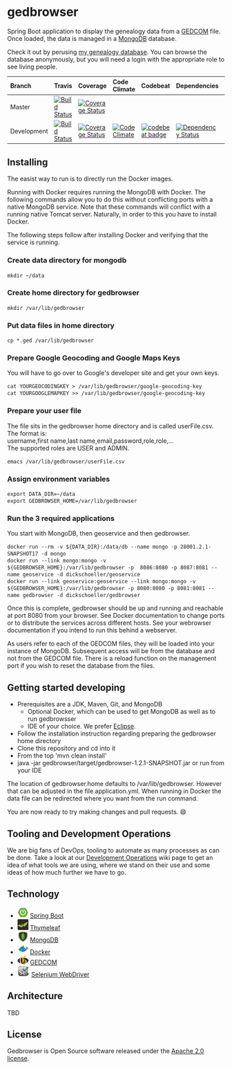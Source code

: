 # gedbrowser

Spring Boot application to display the genealogy data from a
[GEDCOM](http://wiki-en.genealogy.net/GEDCOM) file. Once loaded,
the data is managed
in a [MongoDB](https://www.mongodb.org/) database.

Check it out by perusing [my genealogy
database](http://www.schoellerfamily.org/gedbrowser/surnames?db=schoeller). You can
browse the database anonymously, but you will need a login with the appropriate
role to see living people.

| Branch | Travis | Coverage | Code Climate | Codebeat | Dependencies | Sauce |
| :--- | :--- | :--- | :--- | :--- | :--- | :--- |
| Master | [![Build Status](https://api.travis-ci.org/dickschoeller/gedbrowser.svg?branch=master)](https://travis-ci.org/dickschoeller/gedbrowser) | [![Coverage Status](https://coveralls.io/repos/github/dickschoeller/gedbrowser/badge.svg?branch=master)](https://coveralls.io/github/dickschoeller/gedbrowser?branch=master) |
| Development | [![Build Status](https://api.travis-ci.org/dickschoeller/gedbrowser.svg?branch=development)](https://travis-ci.org/dickschoeller/gedbrowser) | [![Coverage Status](https://coveralls.io/repos/github/dickschoeller/gedbrowser/badge.svg?branch=development)](https://coveralls.io/github/dickschoeller/gedbrowser?branch=development) | [![Code Climate](https://codeclimate.com/github/dickschoeller/gedbrowser/badges/gpa.svg)](https://codeclimate.com/github/dickschoeller/gedbrowser) | [![codebeat badge](https://codebeat.co/badges/0a10c645-cc88-4f2f-9058-df89e8dc408f)](https://codebeat.co/projects/github-com-dickschoeller-gedbrowser-development) | [![Dependency Status](https://www.versioneye.com/user/projects/58987dc1f55eb2003257f7bd/badge.svg)](https://www.versioneye.com/user/projects/58987dc1f55eb2003257f7bd) | [![Build Status](https://saucelabs.com/buildstatus/dickschoeller)](https://saucelabs.com/open_sauce/user/dickschoeller) |

## Installing

The easist way to run is to directly run the Docker images.

Running with Docker requires running the MongoDB with Docker. The following commands allow you to do this without conflicting ports with a native MongoDB service. Note that these commands will conflict with a running native Tomcat server. Naturally, in order to this you have to install Docker.

The following steps follow after installing Docker and verifying that the service is running.

### Create data directory for mongodb
```
mkdir ~/data
```
### Create home directory for gedbrowser
```
mkdir /var/lib/gedbrowser
```
### Put data files in home directory
```
cp *.ged /var/lib/gedbrowser
```
### Prepare Google Geocoding and Google Maps Keys

You will have to go over to Google's developer site and get your own keys.
```
cat YOURGEOCODINGKEY > /var/lib/gedbrowser/google-geocoding-key
cat YOURGOOGLEMAPKEY >> /var/lib/gedbrowser/google-geocoding-key
```
### Prepare your user file

The file sits in the gedbrowser home directory and is called userFile.csv. The format is:<br/>
username,first name,last name,email,password,role,role,...<br/>
The supported roles are USER and ADMIN.
```
emacs /var/lib/gedbrowser/userFile.csv
```
### Assign environment variables
```
export DATA_DIR=~/data
export GEDBROWSER_HOME=/var/lib/gedbrowser
```
### Run the 3 required applications

You start with MongoDB, then geoservice and then gedbrowser.
```
docker run --rm -v ${DATA_DIR}:/data/db --name mongo -p 28001.2.1-SNAPSHOT17 -d mongo
docker run --link mongo:mongo -v ${GEDBROWSER_HOME}:/var/lib/gedbrowser -p  8086:8080 -p 8087:8081 --name geoservice -d dickschoeller/geoservice
docker run --link geoservice:geoservice --link mongo:mongo -v ${GEDBROWSER_HOME}:/var/lib/gedbrowser -p 8080:8080 -p 8081:8081 --name gedbrowser -d dickschoeller/gedbrowser
```
Once this is complete, gedbrowser should be up and running and reachable at port 8080 from your browser. See Docker documentation to change ports or to distribute the services across different hosts. See your webrowser documentation if you intend to run this behind a webserver.

As users refer to each of the GEDCOM files, they will be loaded into your instance of MongoDB. Subsequent access will be from the database and not from the GEDCOM file. There is a reload function on the management port if you wish to reset the database from the files.

## Getting started developing

* Prerequisites are a JDK, Maven, Git, and MongoDB
  * Optional Docker, which can be used to get MongoDB as well as to run gedbrowsser
  * IDE of your choice. We prefer [Eclipse](https://eclipse.org).
* Follow the installation instruction regarding preparing the gedbrowser home directory
* Clone this repository and cd into it
* From the top 'mvn clean install'
* java -jar gedbrowser/target/gedbrowser-1.2.1-SNAPSHOT.jar or run from your IDE

The location of gedbrowser.home defaults to /var/lib/gedbrowser. However that can be adjusted in the file application.yml. When running in Docker the data file can be redirected where you want from the run command.

You are now ready to try making changes and pull requests. :smile:

## Tooling and Development Operations

We are big fans of DevOps, tooling to automate as many processes as can be done. Take a look at our [Development Operations](https://github.com/dickschoeller/gedbrowser/wiki/Development-Operations) wiki page to get an idea of what tools we are using, where we stand on their use and some ideas of how much further we have to go.

## Technology

* ![](images/spring-boot-25.png)
  [Spring Boot](http://projects.spring.io/spring-boot/)
* ![](images/thymeleaf-25.png)
  [Thymeleaf](http://www.thymeleaf.org/)
* ![](images/mongodb-25.png)
  [MongoDB](https://www.mongodb.org/)
* ![](images/docker-25.png)
  [Docker](https://www.docker.com/)
* ![](images/genealogy-net-25.png)
  [GEDCOM](http://wiki-en.genealogy.net/GEDCOM)
* ![](images/selenium-25.png)
  [Selenium WebDriver](http://www.seleniumhq.org/projects/webdriver/)

## Architecture

TBD

## License

Gedbrowser is Open Source software released under the
[Apache 2.0 license](http://www.apache.org/licenses/LICENSE-2.0.html).

